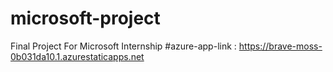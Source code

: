 # microsoft-project
Final Project For Microsoft Internship
#azure-app-link : https://brave-moss-0b031da10.1.azurestaticapps.net
